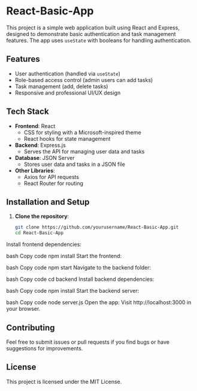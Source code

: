 # React-Basic-App

This project is a simple web application built using React and Express, designed to demonstrate basic authentication and task management features. The app uses `useState` with booleans for handling authentication.

## Features

- User authentication (handled via `useState`)
- Role-based access control (admin users can add tasks)
- Task management (add, delete tasks)
- Responsive and professional UI/UX design

## Tech Stack

- **Frontend**: React
  - CSS for styling with a Microsoft-inspired theme
  - React hooks for state management
- **Backend**: Express.js
  - Serves the API for managing user data and tasks
- **Database**: JSON Server
  - Stores user data and tasks in a JSON file
- **Other Libraries**: 
  - Axios for API requests
  - React Router for routing
## Installation and Setup

1. **Clone the repository**:
   ```bash
   git clone https://github.com/yourusername/React-Basic-App.git
   cd React-Basic-App
Install frontend dependencies:

bash
Copy code
npm install
Start the frontend:

bash
Copy code
npm start
Navigate to the backend folder:

bash
Copy code
cd backend
Install backend dependencies:

bash
Copy code
npm install
Start the backend server:

bash
Copy code
node server.js
Open the app:
Visit http://localhost:3000 in your browser.

## Contributing

Feel free to submit issues or pull requests if you find bugs or have suggestions for improvements.

## License

This project is licensed under the MIT License.
